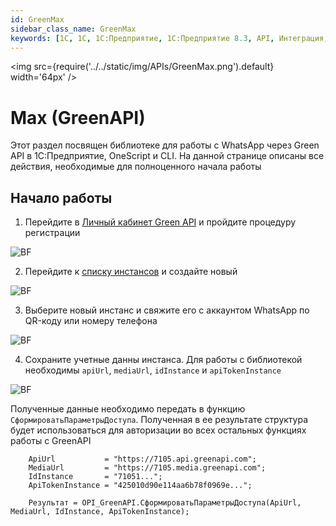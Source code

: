 ```yaml
---
id: GreenMax
sidebar_class_name: GreenMax
keywords: [1C, 1С, 1С:Предприятие, 1С:Предприятие 8.3, API, Интеграция, Сервисы, Обмен, OneScript, CLI, GreenAPI, Max]
---
```


<img src={require('../../static/img/APIs/GreenMax.png').default} width='64px' />

# Max (GreenAPI)

Этот раздел посвящен библиотеке для работы с WhatsApp через Green API в 1С:Предприятие, OneScript и CLI. На данной странице описаны все действия, необходимые для полноценного начала работы

## Начало работы

1. Перейдите в [Личный кабинет Green API](https://console.green-api.com/registration) и пройдите процедуру регистрации

![BF](../../static/img/Docs/GreenAPI/1.png)

2. Перейдите к [списку инстансов](https://console.green-api.com/instanceList) и создайте новый

![BF](../../static/img/Docs/GreenAPI/2.png)

3. Выберите новый инстанс и свяжите его с аккаунтом WhatsApp по QR-коду или номеру телефона

![BF](../../static/img/Docs/GreenAPI/3.png)

4. Сохраните учетные данны инстанса. Для работы с библиотекой необходимы `apiUrl`, `mediaUrl`, `idInstance` и `apiTokenInstance`

![BF](../../static/img/Docs/GreenAPI/4.png)

Полученные данные необходимо передать в функцию `СформироватьПараметрыДоступа`. Полученная в ее результате структура будет использоваться для авторизации во всех остальных функциях работы с GreenAPI

```bsl
    ApiUrl           = "https://7105.api.greenapi.com";
    MediaUrl         = "https://7105.media.greenapi.com";
    IdInstance       = "71051...";
    ApiTokenInstance = "425010d90e114aa6b78f0969e...";

    Результат = OPI_GreenAPI.СформироватьПараметрыДоступа(ApiUrl, MediaUrl, IdInstance, ApiTokenInstance);
```

